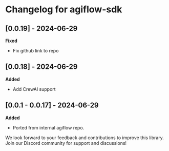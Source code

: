 # Changelog for agiflow-sdk

## [0.0.19] - 2024-06-29

**Fixed**
- Fix github link to repo

## [0.0.18] - 2024-06-29

**Added**
- Add CrewAI support

## [0.0.1 - 0.0.17] - 2024-06-29

**Added**
- Ported from internal agiflow repo.


We look forward to your feedback and contributions to improve this library. Join our Discord community for support and discussions!
